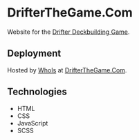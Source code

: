 # DrifterTheGame.Com

Website for the [Drifter Deckbuilding Game](https://github.com/Wes-Coburn/Drifter-Deckbuilding-Game).

## Deployment

Hosted by [WhoIs](https://www.whois.com/) at [DrifterTheGame.Com](https://www.DrifterTheGame.com/).

## Technologies

- HTML
- CSS
- JavaScript
- SCSS

